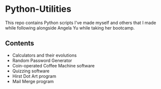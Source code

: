 # Python-Utilities
This repo contains Python scripts I've made myself and others that I made while following alongside Angela Yu while taking her bootcamp.

## Contents
- Calculators and their evolutions
- Random Password Generator
- Coin-operated Coffee Machine software
- Quizzing software
- Hirst Dot Art program
- Mail Merge program

